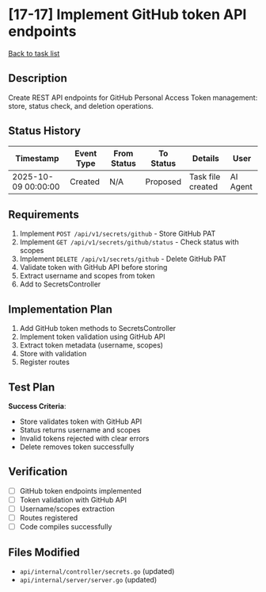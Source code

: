 # [17-17] Implement GitHub token API endpoints

[Back to task list](./tasks.md)

## Description

Create REST API endpoints for GitHub Personal Access Token management: store, status check, and deletion operations.

## Status History

| Timestamp | Event Type | From Status | To Status | Details | User |
|-----------|------------|-------------|-----------|---------|------|
| 2025-10-09 00:00:00 | Created | N/A | Proposed | Task file created | AI Agent |

## Requirements

1. Implement `POST /api/v1/secrets/github` - Store GitHub PAT
2. Implement `GET /api/v1/secrets/github/status` - Check status with scopes
3. Implement `DELETE /api/v1/secrets/github` - Delete GitHub PAT
4. Validate token with GitHub API before storing
5. Extract username and scopes from token
6. Add to SecretsController

## Implementation Plan

1. Add GitHub token methods to SecretsController
2. Implement token validation using GitHub API
3. Extract token metadata (username, scopes)
4. Store with validation
5. Register routes

## Test Plan

**Success Criteria**:
- Store validates token with GitHub API
- Status returns username and scopes
- Invalid tokens rejected with clear errors
- Delete removes token successfully

## Verification

- [ ] GitHub token endpoints implemented
- [ ] Token validation with GitHub API
- [ ] Username/scopes extraction
- [ ] Routes registered
- [ ] Code compiles successfully

## Files Modified

- `api/internal/controller/secrets.go` (updated)
- `api/internal/server/server.go` (updated)

